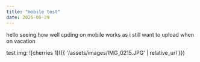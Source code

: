 ```yaml
---
title: "mobile test"
date: 2025-05-29
---
```

hello seeing how well cpding on mobile works as i still want to upload when on vacation

test img:
![cherries 1]({{ '/assets/images/IMG_0215.JPG' | relative_url }})
